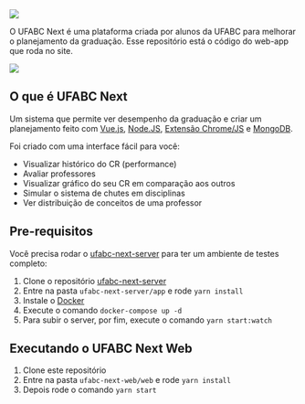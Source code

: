 <img src="https://github.com/ufabc-next/ufabc-next-web/blob/master/public/assets/images/cover.jpg" />

O UFABC Next é uma plataforma criada por alunos da UFABC para melhorar o planejamento da graduação. Esse repositório está o código do web-app que roda no site.

<img src="https://github.com/ufabc-next/ufabc-next-web/blob/master/public/assets/images/reviews.png" />

## O que é UFABC Next
Um sistema que permite ver desempenho da graduação e criar um planejamento feito com
[Vue.js](https://vuejs.org/), [Node.JS](https://nodejs.org), [Extensão Chrome/JS](https://developer.chrome.com/extensions) e [MongoDB](https://www.mongodb.com/).

Foi criado com uma interface fácil para você:
* Visualizar histórico do CR (performance)
* Avaliar professores
* Visualizar gráfico do seu CR em comparação aos outros
* Simular o sistema de chutes em disciplinas
* Ver distribuição de conceitos de uma professor

## Pre-requisitos
Você precisa rodar o [ufabc-next-server](https://github.com/ufabc-next/ufabc-next-server) para ter um ambiente de testes completo:

1. Clone o repositório [ufabc-next-server](https://github.com/ufabc-next/ufabc-next-server)
2. Entre na pasta `ufabc-next-server/app` e rode `yarn install`
3. Instale o [Docker](https://www.docker.com/)
4. Execute o comando `docker-compose up -d`
5. Para subir o server, por fim, execute o comando `yarn start:watch`

## Executando o UFABC Next Web
1. Clone este repositório
2. Entre na pasta `ufabc-next-web/web` e rode `yarn install`
3. Depois rode o comando `yarn start`